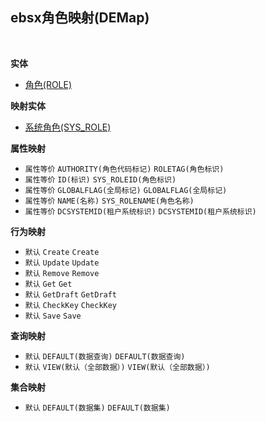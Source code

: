 ## ebsx角色映射(DEMap) <!-- {docsify-ignore-all} -->



<br>

<p class="panel-title"><b>实体</b></p>

* [角色(ROLE)](module/Base/ROLE)

<p class="panel-title"><b>映射实体</b></p>

* [系统角色(SYS_ROLE)](module/ebsx/SYS_ROLE)


<p class="panel-title"><b>属性映射</b></p>

* `属性等价`
`AUTHORITY(角色代码标记)` <i class="fa fa-angle-double-right"/></i> `ROLETAG(角色标识)`
* `属性等价`
`ID(标识)` <i class="fa fa-angle-double-right"/></i> `SYS_ROLEID(角色标识)`
* `属性等价`
`GLOBALFLAG(全局标记)` <i class="fa fa-angle-double-right"/></i> `GLOBALFLAG(全局标记)`
* `属性等价`
`NAME(名称)` <i class="fa fa-angle-double-right"/></i> `SYS_ROLENAME(角色名称)`
* `属性等价`
`DCSYSTEMID(租户系统标识)` <i class="fa fa-angle-double-right"/></i> `DCSYSTEMID(租户系统标识)`

<p class="panel-title"><b>行为映射</b></p>

* `默认`
`Create` <i class="fa fa-angle-double-right"/></i> `Create`
* `默认`
`Update` <i class="fa fa-angle-double-right"/></i> `Update`
* `默认`
`Remove` <i class="fa fa-angle-double-right"/></i> `Remove`
* `默认`
`Get` <i class="fa fa-angle-double-right"/></i> `Get`
* `默认`
`GetDraft` <i class="fa fa-angle-double-right"/></i> `GetDraft`
* `默认`
`CheckKey` <i class="fa fa-angle-double-right"/></i> `CheckKey`
* `默认`
`Save` <i class="fa fa-angle-double-right"/></i> `Save`

<p class="panel-title"><b>查询映射</b></p>

* `默认`
`DEFAULT(数据查询)` <i class="fa fa-angle-double-right"/></i> `DEFAULT(数据查询)` 
* `默认`
`VIEW(默认（全部数据）)` <i class="fa fa-angle-double-right"/></i> `VIEW(默认（全部数据）)` 

<p class="panel-title"><b>集合映射</b></p>

* `默认`
`DEFAULT(数据集)` <i class="fa fa-angle-double-right"/></i> `DEFAULT(数据集)` 
